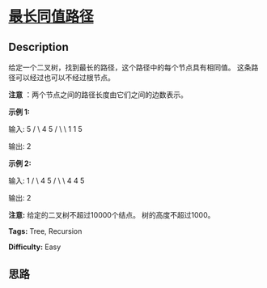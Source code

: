 # [最长同值路径][title]

## Description

给定一个二叉树，找到最长的路径，这个路径中的每个节点具有相同值。 这条路径可以经过也可以不经过根节点。

**注意** ：两个节点之间的路径长度由它们之间的边数表示。

**示例 1:**

输入:
                          5                 / \                4   5               / \   \              1   1   5    

输出:
            2    

**示例 2:**

输入:
                          1                 / \                4   5               / \   \              4   4   5    

输出:
            2    

**注意:** 给定的二叉树不超过10000个结点。 树的高度不超过1000。


**Tags:** Tree, Recursion

**Difficulty:** Easy

## 思路

[title]: https://leetcode-cn.com/problems/longest-univalue-path
